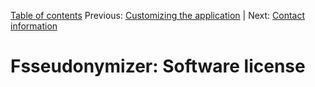 [Table of contents](_tableOfContents.md) 
Previous: [Customizing the application](customizing.md) | Next: [Contact information](contacts.md)

# Fsseudonymizer: Software license